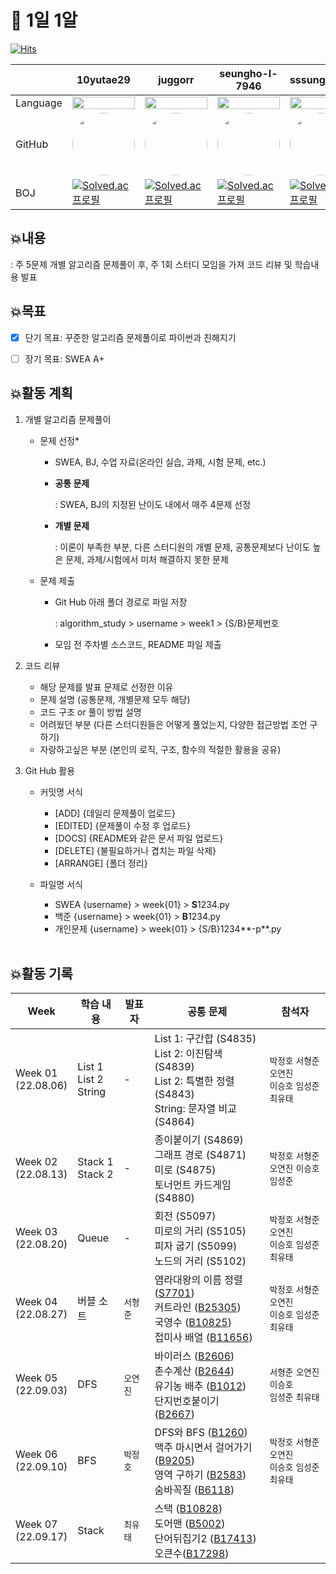 # 📍 1일 1알
[![Hits](https://hits.seeyoufarm.com/api/count/incr/badge.svg?url=https%3A%2F%2Fgithub.com%2Fyjohbjects%2F1d1a&count_bg=%23E1E1E1&title_bg=%23555555&icon=&icon_color=%23E7E7E7&title=hits&edge_flat=false)](https://hits.seeyoufarm.com)

|          | 10yutae29                                                    | juggorr                                                      | seungho-l-7946                                               | sssungjooon                                                  | xguu9604                                                     | yjohbjects                                                   |
| -------- | ------------------------------------------------------------ | ------------------------------------------------------------ | ------------------------------------------------------------ | ------------------------------------------------------------ | ------------------------------------------------------------ | ------------------------------------------------------------ |
| Language | <img src="https://img.shields.io/badge/Python-3776AB?style=for-the-badge&logo=python&logoColor=white" style="width:100%; height: auto;"> | <img src="https://img.shields.io/badge/Python-3776AB?style=for-the-badge&logo=python&logoColor=white" style="width:100%; height: auto;"> | <img src="https://img.shields.io/badge/Python-3776AB?style=for-the-badge&logo=python&logoColor=white" style="width:100%; height: auto;"> | <img src="https://img.shields.io/badge/Python-3776AB?style=for-the-badge&logo=python&logoColor=white" style="width:100%; height: auto;"> | <img src="https://img.shields.io/badge/Python-3776AB?style=for-the-badge&logo=python&logoColor=white" style="width:100%; height: auto;"> | <img src="https://img.shields.io/badge/Python-3776AB?style=for-the-badge&logo=python&logoColor=white" style="width:100%; height: auto;"> |
| GitHub   | <a href="https://github.com/10yutae29"><img src="https://github.com/10yutae29.png" width="100" height="100" style="border-radius:50%"></a>                                                           | <a href="https://github.com/juggorr"><img src="https://github.com/juggorr.png" width="100" height="100" style="border-radius:50%"></a>                                                           | <a href="https://github.com/seungho-l-7946"><img src="https://github.com/seungho-l-7946.png" width="100" height="100" style="border-radius:50%"></a>                                                           | <a href="https://github.com/sssungjooon"><img src="https://github.com/sssungjooon.png" width="100" height="100" style="border-radius:50%"></a>                                                           | <a href="https://github.com/xguu9604"><img src="https://github.com/xguu9604.png" width="100" height="100" style="border-radius:50%"></a>                                                           | <a href="https://github.com/yjohbjects"><img src="https://github.com/yjohbjects.png" width="100" height="100" style="border-radius:50%"></a>                                                           |
| BOJ      | [![Solved.ac프로필](http://mazassumnida.wtf/api/mini/generate_badge?boj=10yutae29)](https://solved.ac/10yutae29)                                                            | [![Solved.ac프로필](http://mazassumnida.wtf/api/mini/generate_badge?boj=juggorr)](https://solved.ac/juggorr)                                                            | [![Solved.ac프로필](http://mazassumnida.wtf/api/mini/generate_badge?boj=toyost123)](https://solved.ac/toyost123)                                                            | [![Solved.ac프로필](http://mazassumnida.wtf/api/mini/generate_badge?boj=dellojoon7)](https://solved.ac/dellojoon7)                                                            | [![Solved.ac프로필](http://mazassumnida.wtf/api/mini/generate_badge?boj=xguu)](https://solved.ac/xguu)                                                            | [![Solved.ac프로필](http://mazassumnida.wtf/api/mini/generate_badge?boj=yjohbjects)](https://solved.ac/yjohbjects)                                                            |


## 💥내용

: 주 5문제 개별 알고리즘 문제풀이 후, 주 1회 스터디 모임을 가져 코드 리뷰 및 학습내용 발표
<br>

## 💥목표

- [X] 단기 목표: 꾸준한 알고리즘 문제풀이로 파이썬과 친해지기

- [ ] 장기 목표: SWEA A+
  <br>

## 💥활동 계획

1. 개별 알고리즘 문제풀이

   - 문제 선정*
     
     - SWEA, BJ, 수업 자료(온라인 실습, 과제, 시험 문제, etc.)
     
     - **공통 문제**
       
       : SWEA, BJ의 지정된 난이도 내에서 매주 4문제 선정
     
     - **개별 문제**
       
       : 이론이 부족한 부분, 다른 스터디원의 개별 문제, 공통문제보다 난이도 높은 문제, 과제/시험에서 미처 해결하지 못한 문제

   - 문제 제출
     
     - Git Hub 아래 폴더 경로로 파일 저장
       
       : algorithm_study > username > week1 > {S/B}문제번호
     
     - 모임 전 주차별 소스코드, README 파일 제출

2. 코드 리뷰

   - 해당 문제를 발표 문제로 선정한 이유
   - 문제 설명 (공통문제, 개별문제 모두 해당)
   - 코드 구조 or 풀이 방법 설명
   - 어려웠던 부분 (다른 스터디원들은 어떻게 풀었는지, 다양한 접근방법 조언 구하기)
   - 자랑하고싶은 부분 (본인의 로직, 구조, 함수의 적절한 활용을 공유)

3. Git Hub 활용

     - 커밋명 서식
        - [ADD] {데일리 문제풀이 업로드}
        - [EDITED] {문제풀이 수정 후 업로드}
        - [DOCS] {README와 같은 문서 파일 업로드}
        - [DELETE] {불필요하거나 겹치는 파일 삭제}
        - [ARRANGE] {폴더 정리}

     - 파일명 서식

       - SWEA
         {username} > week{01} > **S**1234.py
       - 백준
         {username} > week{01} > **B**1234.py
       - 개인문제
         {username} > week{01} > {S/B}1234**-p**.py
     
      
   
   <br>

## 💥활동 기록
| **Week**               | **학습 내용**              | 발표자   | **공통 문제**                                                | 참석자                                                |
| ---------------------- | -------------------------- | -------- | ------------------------------------------------------------ | ----------------------------------------------------- |
| Week 01 <br>(22.08.06) | List 1<br>List 2<br>String | -        | List 1: 구간합 (S4835)<br/>List 2: 이진탐색 (S4839)<br/>List 2: 특별한 정렬 (S4843)<br/>String: 문자열 비교 (S4864) | `박정호` `서형준` `오연진` <br>`이승호` `임성준` `최유태` |
| Week 02 <br>(22.08.13) | Stack 1<br>Stack 2         | -        | 종이붙이기 (S4869)<br/>그래프 경로 (S4871)<br/>미로 (S4875)<br/>토너먼트 카드게임 (S4880) | `박정호` `서형준` <br>`오연진` `이승호` `임성준`          |
| Week 03<br>(22.08.20)  | Queue                      | -        | 회전 (S5097)<br/>미로의 거리 (S5105)<br/>피자 굽기 (S5099)<br/>노드의 거리 (S5102) | `박정호` `서형준` `오연진` <br>`이승호` `임성준` `최유태` |
| Week 04 <br>(22.08.27) | 버블 소트                  | `서형준` | 염라대왕의 이름 정렬 ([S7701](https://swexpertacademy.com/main/code/problem/problemDetail.do?contestProbId=AWqU0zh6rssDFARG&))<br>커트라인 ([B25305](https://www.acmicpc.net/problem/25305))<br>국영수 ([B10825](https://www.acmicpc.net/problem/10825))<br>접미사 배열 ([B11656](https://www.acmicpc.net/problem/11656)) | `박정호` `서형준` `오연진` <br>`이승호` `임성준` `최유태` |
| Week 05 <br>(22.09.03) | DFS                        | `오연진` | 바이러스 ([B2606](https://www.acmicpc.net/problem/2606))<br>촌수계산 ([B2644](https://www.acmicpc.net/problem/2644)) <br>유기농 배추 ([B1012](https://www.acmicpc.net/problem/1012))<br>단지번호붙이기 ([B2667](https://www.acmicpc.net/problem/2667)) | `서형준` `오연진` `이승호` <br>`임성준` `최유태`          |
| Week 06<br>(22.09.10)  | BFS                        | `박정호` | DFS와 BFS ([B1260](https://www.acmicpc.net/problem/1260))<br/>맥주 마시면서 걸어가기 ([B9205](https://www.acmicpc.net/problem/9205))<br/>영역 구하기 ([B2583](https://www.acmicpc.net/problem/2583)) <br/>숨바꼭질 ([B6118](https://www.acmicpc.net/problem/6118)) | `박정호` `서형준` `오연진` <br>`이승호` `임성준` `최유태` |
| Week 07<br>(22.09.17)  | Stack                      | `최유태` | 스택 ([B10828](https://www.acmicpc.net/problem/10828))<br/>도어맨 ([B5002](https://www.acmicpc.net/problem/5002))<br/>단어뒤집기2 ([B17413](https://www.acmicpc.net/problem/17413))<br/>오큰수([B17298](https://www.acmicpc.net/problem/17298)) |                                                       |
